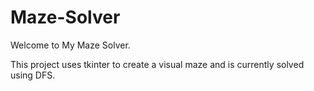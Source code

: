 # Maze-Solver

Welcome to My Maze Solver.

This project uses tkinter to create a visual maze and is currently solved using DFS. 
